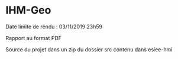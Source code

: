 # IHM-Geo

Date limite de rendu : 03/11/2019 23h59

Rapport au format PDF

Source du projet dans un zip du dossier src contenu dans esiee-hmi

